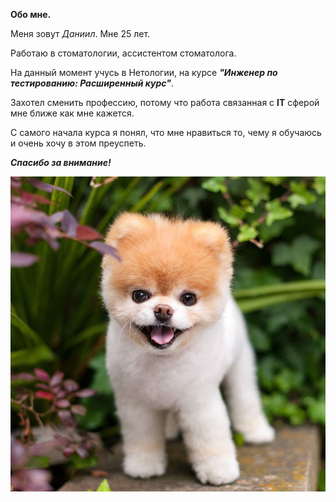**Обо мне.**

Меня зовут _Даниил_.
Мне 25 лет.

Работаю в стоматологии, ассистентом стоматолога.

На данный момент учусь в Нетологии, на курсе **_"Инженер по тестированию: Расширенный курс"_**.

Захотел сменить профессию, потому что работа связанная с **IT** сферой мне ближе как мне кажется.

С самого начала курса я понял, что мне нравиться то, чему я обучаюсь и очень хочу в этом преуспеть.


**_Спасибо за внимание!_**

![alt text](image.png)